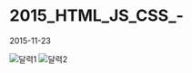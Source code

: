 # 2015_HTML_JS_CSS_-
2015-11-23

![달력1](https://user-images.githubusercontent.com/60876477/93021915-aa9ca380-f620-11ea-8351-eea2e582c8ff.PNG)
![달력2](https://user-images.githubusercontent.com/60876477/93021917-ac666700-f620-11ea-841b-88a208eea547.PNG)
